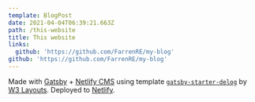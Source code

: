 ```yaml
---
template: BlogPost
date: 2021-04-04T06:39:21.663Z
path: /this-website
title: This website
links:
  github: 'https://github.com/FarrenRE/my-blog'
github: 'https://github.com/FarrenRE/my-blog'
---
```

Made with [Gatsby](gatsbyjs.com/) + [Netlify CMS](https://www.netlifycms.org/) using template [`gatsby-starter-delog`](https://github.com/W3Layouts/gatsby-starter-delog) by [W3 Layouts](https://w3layouts.com/). Deployed to [Netlify](netlify.com/).
